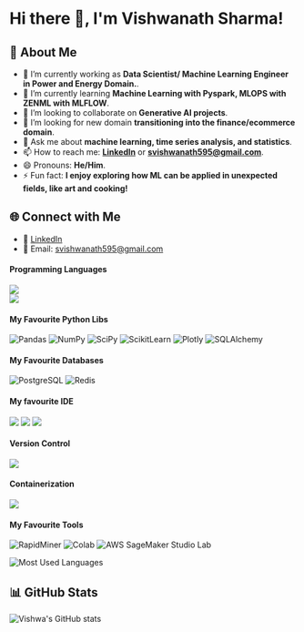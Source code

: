 # Hi there 👋, I'm Vishwanath Sharma!

## 🚀 About Me
- 🔭 I’m currently working as **Data Scientist/ Machine Learning Engineer in Power and Energy Domain.**.
- 🌱 I’m currently learning **Machine Learning with Pyspark, MLOPS with ZENML with MLFLOW**.
- 👯 I’m looking to collaborate on **Generative AI projects**.
- 🤔 I’m looking for new domain **transitioning into the finance/ecommerce domain**.
- 💬 Ask me about **machine learning, time series analysis, and statistics**.
- 📫 How to reach me: **[LinkedIn](https://www.linkedin.com/in/vishwa-sharma/)** or **svishwanath595@gmail.com**.
- 😄 Pronouns: **He/Him**.
- ⚡ Fun fact: **I enjoy exploring how ML can be applied in unexpected fields, like art and cooking!**



## 🌐 Connect with Me
- 💼 [LinkedIn](https://www.linkedin.com/in/vishwa-sharma/)
- 📧 Email: svishwanath595@gmail.com

#### Programming Languages  
![](https://img.shields.io/badge/Python-informational?style=flat&logo=python&logoColor=white&color=3776AB)  
![](https://img.shields.io/badge/SQL-informational?style=flat&logo=postgresql&logoColor=white&color=336791)

#### My Favourite Python Libs  
<div>
  <img src="https://img.shields.io/badge/Pandas-informational?style=flat&logo=pandas&logoColor=white&color=150458" alt="Pandas" />
  <img src="https://img.shields.io/badge/NumPy-informational?style=flat&logo=numpy&logoColor=white&color=013243" alt="NumPy" />
  <img src="https://img.shields.io/badge/SciPy-informational?style=flat&logo=scipy&logoColor=white&color=8CAAE6" alt="SciPy" />
  <img src="https://img.shields.io/badge/ScikitLearn-informational?style=flat&logo=scikit-learn&logoColor=white&color=F7931E" alt="ScikitLearn" />
  <img src="https://img.shields.io/badge/Plotly-informational?style=flat&logo=plotly&logoColor=white&color=3C4B64" alt="Plotly" />
  <img src="https://img.shields.io/badge/SQLAlchemy-informational?style=flat&logo=sqlalchemy&logoColor=white&color=E10098" alt="SQLAlchemy" />
</div>


#### My Favourite Databases  
<div>
  <img src="https://img.shields.io/badge/PostgreSQL-informational?style=flat&logo=postgresql&logoColor=white&color=336791" alt="PostgreSQL" />
  <img src="https://img.shields.io/badge/Redis-informational?style=flat&logo=redis&logoColor=white&color=DC382D" alt="Redis" />
</div>

#### My favourite IDE 
![](https://img.shields.io/badge/VSCode-informational?style=flat&logo=visual-studio-code&logoColor=white&color=0078d7)
![](https://img.shields.io/badge/PyCharm-informational?style=flat&logo=PyCharm&logoColor=white&color=000000)
![](https://img.shields.io/badge/Spyder-informational?style=flat&logo=SpyderIDE&logoColor=white&color=FF0000)

#### Version Control
![](https://img.shields.io/badge/Git-informational?style=flat&logo=Git&logoColor=white&color=F05032)

#### Containerization
![](https://img.shields.io/badge/Docker-informational?style=flat&logo=docker&logoColor=white&color=2496ED)

#### My Favourite Tools  
<div>
  <img src="https://img.shields.io/badge/RapidMiner-informational?style=flat&logo=rapidminer&logoColor=white&color=F59A31" alt="RapidMiner" />
  <img src="https://img.shields.io/badge/Google%20Colab-informational?style=flat&logo=google-colab&logoColor=white&color=F9A825" alt="Colab" />
  <img src="https://img.shields.io/badge/AWS%20SageMaker%20Studio%20Lab-informational?style=flat&logo=amazonaws&logoColor=white&color=FF9900" alt="AWS SageMaker Studio Lab" />
</div>


![Most Used Languages](https://github-readme-stats.vercel.app/api/top-langs/?username=VishwaSharma84&layout=compact&theme=radical)

## 📊 GitHub Stats
![Vishwa's GitHub stats](https://github-readme-stats.vercel.app/api?username=VishwaSharma84&show_icons=true&theme=radical)


